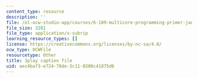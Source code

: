 ```yaml
---
content_type: resource
description: ''
file: /ol-ocw-studio-app/courses/6-189-multicore-programming-primer-january-iap-2007/aec4ba73e72478de3c110200c41875d6_Wn3QDv-Dt3M.srt
file_size: 3281
file_type: application/x-subrip
learning_resource_types: []
license: https://creativecommons.org/licenses/by-nc-sa/4.0/
ocw_type: OCWFile
resourcetype: Other
title: 3play caption file
uid: aec4ba73-e724-78de-3c11-0200c41875d6
---
```

